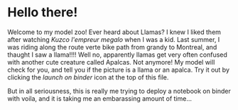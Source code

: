 # Hello there! 

Welcome to my model zoo! Ever heard about Llamas? I knew I liked them after watching *Kuzco l'empreur megalo* when I was a kid. Last summer, I was riding along the route verte bike path from grandy to Montreal, and thaught I saw a llama!!!! Well no, apparently llamas get very often confused with another cute creature called Apalcas.
Not anymore! My model will check for you, and tell you if the picture is a llama or an apalca. Try it out by clicking the *launch on binder* icon at the top of this file. 

But in all seriousness, this is really me trying to deploy a notebook on binder with voila, and it is taking me an embarassing amount of time...